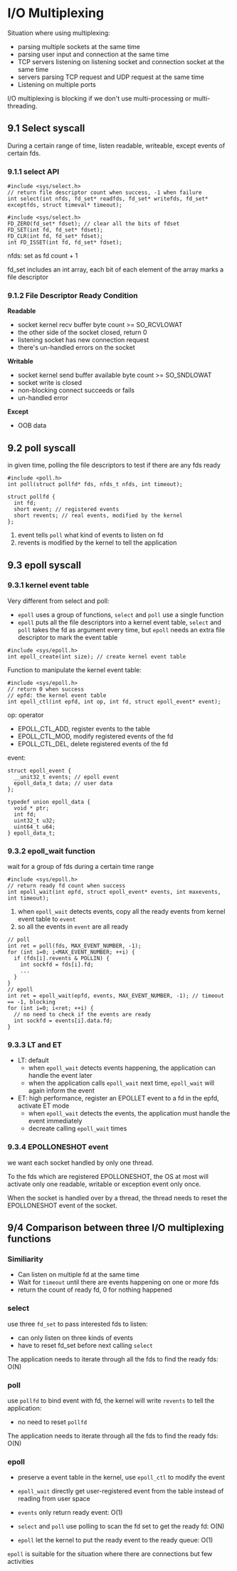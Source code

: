 # I/O Multiplexing

Situation where using multiplexing:
- parsing multiple sockets at the same time
- parsing user input and connection at the same time
- TCP servers listening on listening socket and connection socket at the same time
- servers parsing TCP request and UDP request at the same time
- Listening on multiple ports

I/O multiplexing is blocking if we don't use multi-processing or multi-threading.


## 9.1 Select syscall

During a certain range of time, listen readable, writeable, except events of certain fds.

### 9.1.1 select API

```
#include <sys/select.h>
// return file descriptor count when success, -1 when failure
int select(int nfds, fd_set* readfds, fd_set* writefds, fd_set* exceptfds, struct timeval* timeout);
```

```
#include <sys/select.h>
FD_ZERO(fd_set* fdset); // clear all the bits of fdset
FD_SET(int fd, fd_set* fdset);
FD_CLR(int fd, fd_set* fdset);
int FD_ISSET(int fd, fd_set* fdset);
```

nfds: set as fd count + 1

fd_set includes an int array, each bit of each element of the array marks a file descriptor

### 9.1.2 File Descriptor Ready Condition

**Readable**
- socket kernel recv buffer byte count >= SO_RCVLOWAT
- the other side of the socket closed, return 0
- listening socket has new connection request
- there's un-handled errors on the socket

**Writable**
- socket kernel send buffer available byte count >= SO_SNDLOWAT
- socket write is closed
- non-blocking connect succeeds or fails
- un-handled error

**Except**
- OOB data

## 9.2 poll syscall

in given time, polling the file descriptors to test if there are any fds ready

```
#include <poll.h>
int poll(struct pollfd* fds, nfds_t nfds, int timeout);
```

```
struct pollfd {
  int fd;
  short event; // registered events
  short revents; // real events, modified by the kernel
};
```

1. event tells `poll` what kind of events to listen on fd
2. revents is modified by the kernel to tell the application

## 9.3 epoll syscall

### 9.3.1 kernel event table

Very different from select and poll:
- `epoll` uses a group of functions, `select` and `poll` use a single function
- `epoll` puts all the file descriptors into a kernel event table, `select` and `poll` takes the fd as argument every time, but `epoll` needs an extra file descriptor to mark the event table

```
#include <sys/epoll.h>
int epoll_create(int size); // create kernel event table
```

Function to manipulate the kernel event table:
```
#include <sys/epoll.h>
// return 0 when success
// epfd: the kernel event table
int epoll_ctl(int epfd, int op, int fd, struct epoll_event* event);
```

op: operator
- EPOLL_CTL_ADD, register events to the table
- EPOLL_CTL_MOD, modify registered events of the fd
- EPOLL_CTL_DEL, delete registered events of the fd

event: 
```
struct epoll_event {
  __unit32_t events; // epoll event
  epoll_data_t data; // user data
};
```

```
typedef union epoll_data {
  void * ptr;
  int fd;
  uint32_t u32;
  uint64_t u64;
} epoll_data_t;
```

### 9.3.2 epoll_wait function

wait for a group of fds during a certain time range
```
#include <sys/epoll.h>
// return ready fd count when success
int epoll_wait(int epfd, struct epoll_event* events, int maxevents, int timeout);
```

1. when `epoll_wait` detects events, copy all the ready events from kernel event table to `event`
2. so all the events in `event` are all ready

```
// poll
int ret = poll(fds, MAX_EVENT_NUMBER, -1);
for (int i=0; i<MAX_EVENT_NUMBER; ++i) {
  if (fds[i].revents & POLLIN) {
    int sockfd = fds[i].fd;
    ...
  }
}
// epoll
int ret = epoll_wait(epfd, events, MAX_EVENT_NUMBER, -1); // timeout == -1, blocking
for (int i=0; i<ret; ++i) {
  // no need to check if the events are ready
  int sockfd = events[i].data.fd;
}
```


### 9.3.3 LT and ET

- LT: default
  - when `epoll_wait` detects events happening, the application can handle the event later
  - when the application calls `epoll_wait` next time, `epoll_wait` will again inform the event
- ET: high performance, register an EPOLLET event to a fd in the epfd, activate ET mode
  - when `epoll_wait` detects the events, the application must handle the event immediately
  - decreate calling `epoll_wait` times

### 9.3.4 EPOLLONESHOT event

we want each socket handled by only one thread.

To the fds which are registered EPOLLONESHOT, the OS at most will activate only one readable, writable or exception event only once.

When the socket is handled over by a thread, the thread needs to reset the EPOLLONESHOT event of the socket.


## 9/4 Comparison between three I/O multiplexing functions

### Similiarity

- Can listen on multiple fd at the same time
- Wait for `timeout` until there are events happening on one or more fds
- return the count of ready fd, 0 for nothing happened

### select

use three `fd_set` to pass interested fds to listen:
- can only listen on three kinds of events
- have to reset fd_set before next calling `select`

The application needs to iterate through all the fds to find the ready fds: O(N)

### poll

use `pollfd` to bind event with fd, the kernel will write `revents` to tell the application:
- no need to reset `pollfd`

The application needs to iterate through all the fds to find the ready fds: O(N)

### epoll

- preserve a event table in the kernel, use `epoll_ctl` to modify the event
- `epoll_wait` directly get user-registered event from the table instead of reading from user space
- `events` only return ready event: O(1)

- `select` and `poll` use polling to scan the fd set to get the ready fd: O(N)
- `epoll` let the kernel to put the ready event to the ready queue: O(1)

`epoll` is suitable for the situation where there are connections but few activities





